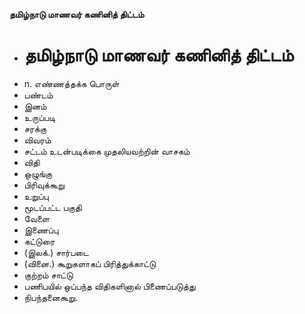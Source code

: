 **தமிழ்நாடு மாணவர் கணினித் திட்டம்**
- # தமிழ்நாடு மாணவர் கணினித் திட்டம்
- n. எண்ணத்தக்க பொருள்
- பண்டம்
- இனம்
- உருப்படி
- சரக்கு
- விவரம்
- சட்டம் உடன்படிக்கை முதலியவற்றின் வாசகம்
- விதி
- ஒழுங்கு
- பிரிவுக்கூறு
- உறுப்பு
- மூடப்பட்ட பகுதி
- வேளை
- இணைப்பு
- கட்டுரை
- (இலக்.) சார்படை
- (வினை.) கூறுகளாகப் பிரித்துக்காட்டு
- குற்றம் சாட்டு
- பணிபயில் ஒப்பந்த விதிகளினால் பிணைப்படுத்து
- நிபந்தனைகூறு.

